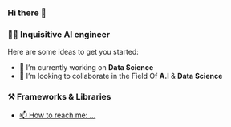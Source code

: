### Hi there 👋

### :man_technologist: Inquisitive AI engineer


Here are some ideas to get you started:

- 🔭 I’m currently working on **Data Science** 
- 👯 I’m looking to collaborate in the Field Of **A.I** & **Data Science**


### :hammer_and_pick: Frameworks & Libraries
<div id="Skills">
     <a href="https://www.youtube.com/channel/UCM1xR4JMhtWSpWTVyt3-UbQ">
     
</div>





- 📫 How to reach me: ...

